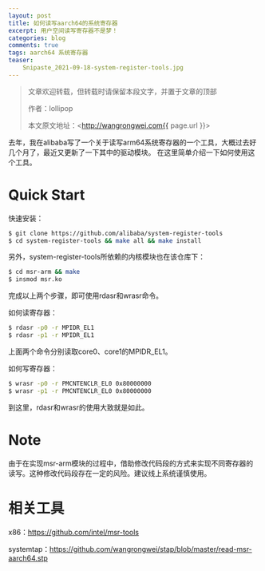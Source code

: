 ```yaml
---
layout: post
title: 如何读写aarch64的系统寄存器
excerpt: 用户空间读写寄存器不是梦！
categories: blog
comments: true
tags: aarch64 系统寄存器
teaser:
    Snipaste_2021-09-18-system-register-tools.jpg
---
```


> 文章欢迎转载，但转载时请保留本段文字，并置于文章的顶部
>
> 作者：lollipop
>
> 本文原文地址：<http://wangrongwei.com{{ page.url }}>

去年，我在alibaba写了一个关于读写arm64系统寄存器的一个工具，大概过去好几个月了，最近又更新了一下其中的驱动模块。
在这里简单介绍一下如何使用这个工具。

# Quick Start

快速安装：

```bash
$ git clone https://github.com/alibaba/system-register-tools
$ cd system-register-tools && make all && make install
```



另外，system-register-tools所依赖的内核模块也在该仓库下：

```bash
$ cd msr-arm && make
$ insmod msr.ko
```

完成以上两个步骤，即可使用rdasr和wrasr命令。



如何读寄存器：

```bash
$ rdasr -p0 -r MPIDR_EL1
$ rdasr -p1 -r MPIDR_EL1
```

上面两个命令分别读取core0、core1的MPIDR_EL1。



如何写寄存器：

```bash
$ wrasr -p0 -r PMCNTENCLR_EL0 0x80000000
$ wrasr -p1 -r PMCNTENCLR_EL0 0x80000000
```

到这里，rdasr和wrasr的使用大致就是如此。



# Note

由于在实现msr-arm模块的过程中，借助修改代码段的方式来实现不同寄存器的读写。这种修改代码段存在一定的风险。建议线上系统谨慎使用。



# 相关工具

x86：https://github.com/intel/msr-tools

systemtap：https://github.com/wangrongwei/stap/blob/master/read-msr-aarch64.stp
